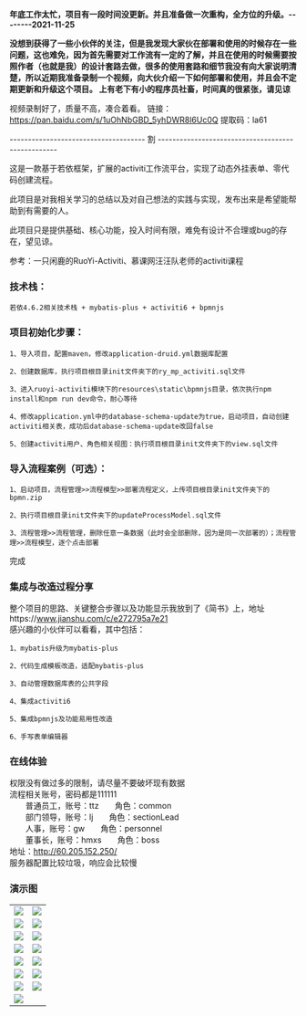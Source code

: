  **年底工作太忙，项目有一段时间没更新。并且准备做一次重构，全方位的升级。--------2021-11-25** 

 **没想到获得了一些小伙伴的关注，但是我发现大家伙在部署和使用的时候存在一些问题，这也难免，因为首先需要对工作流有一定的了解，并且在使用的时候需要按照作者（也就是我）的设计套路去做，很多的使用套路和细节我没有向大家说明清楚，所以近期我准备录制一个视频，向大伙介绍一下如何部署和使用，并且会不定期更新和升级这个项目。
上有老下有小的程序员社畜，时间真的很紧张，请见谅** 

视频录制好了，质量不高，凑合着看。
链接：https://pan.baidu.com/s/1uOhNbGBD_5yhDWR8l6Uc0Q 
提取码：la61

------------------------------------- 割 --------------------------------------------------

这是一款基于若依框架，扩展的activiti工作流平台，实现了动态外挂表单、零代码创建流程。

此项目是对我相关学习的总结以及对自己想法的实践与实现，发布出来是希望能帮助到有需要的人。

此项目只是提供基础、核心功能，投入时间有限，难免有设计不合理或bug的存在，望见谅。

参考：一只闲鹿的RuoYi-Activiti、慕课网汪汪队老师的activiti课程

### 技术栈：

    若依4.6.2相关技术栈 + mybatis-plus + activiti6 + bpmnjs

### 项目初始化步骤：

    1、导入项目，配置maven，修改application-druid.yml数据库配置

    2、创建数据库，执行项目根目录init文件夹下的ry_mp_activiti.sql文件

    3、进入ruoyi-activiti模块下的resources\static\bpmnjs目录，依次执行npm install和npm run dev命令，耐心等待

    4、修改application.yml中的database-schema-update为true，启动项目，自动创建activiti相关表，成功后database-schema-update改回false

    5、创建activiti用户、角色相关视图：执行项目根目录init文件夹下的view.sql文件

### 导入流程案例（可选）：

    1、启动项目，流程管理>>流程模型>>部署流程定义，上传项目根目录init文件夹下的bpmn.zip

    2、执行项目根目录init文件夹下的updateProcessModel.sql文件

    3、流程管理>>流程管理，删除任意一条数据（此时会全部删除，因为是同一次部署的）；流程管理>>流程模型，逐个点击部署

完成

### 集成与改造过程分享
整个项目的思路、关键整合步骤以及功能显示我放到了《简书》上，地址https://www.jianshu.com/c/e272795a7e21 <br/>
感兴趣的小伙伴可以看看，其中包括：

    1、mybatis升级为mybatis-plus

    2、代码生成模板改造，适配mybatis-plus

    3、自动管理数据库表的公共字段

    4、集成activiti6

    5、集成bpmnjs及功能易用性改造

    6、手写表单编辑器


### 在线体验
权限没有做过多的限制，请尽量不要破坏现有数据<br/>
流程相关账号，密码都是111111<br/>
&emsp;&emsp;普通员工，账号：ttz&emsp;&emsp;角色：common<br/>
&emsp;&emsp;部门领导，账号：lj&emsp;&emsp;角色：sectionLead<br/>
&emsp;&emsp;人事，账号：gw&emsp;&emsp;角色：personnel<br/>
&emsp;&emsp;董事长，账号：hmxs&emsp;&emsp;角色：boss<br/>
地址：http://60.205.152.250/<br/>
服务器配置比较垃圾，响应会比较慢<br/>

### 演示图
<table>
    <tr>
        <td><img src="https://images.gitee.com/uploads/images/2021/0912/005456_60fc06d3_2195547.png"/></td>
        <td><img src="https://images.gitee.com/uploads/images/2021/0912/005734_2e6f301d_2195547.png"/></td>
    </tr>
    <tr>
        <td><img src="https://images.gitee.com/uploads/images/2021/0912/005830_d8c9fd01_2195547.png"/></td>
        <td><img src="https://images.gitee.com/uploads/images/2021/0912/005940_dfb8f9be_2195547.png"/></td>
    </tr>
    <tr>
        <td><img src="https://images.gitee.com/uploads/images/2021/0912/010015_19bbad5c_2195547.png"/></td>
        <td><img src="https://images.gitee.com/uploads/images/2021/0912/010115_f7b6470c_2195547.png"/></td>
    </tr>
    <tr>
        <td><img src="https://images.gitee.com/uploads/images/2021/0912/010229_367178ba_2195547.png"/></td>
        <td><img src="https://images.gitee.com/uploads/images/2021/0912/010314_9bae240d_2195547.png"/></td>
    </tr>
    <tr>
        <td><img src="https://images.gitee.com/uploads/images/2021/0912/010437_f3090873_2195547.png"/></td>
        <td><img src="https://images.gitee.com/uploads/images/2021/0912/010634_64dca843_2195547.png"/></td>
    </tr>
    <tr>
        <td><img src="https://images.gitee.com/uploads/images/2021/0912/010854_47f61ed0_2195547.png"/></td>
        <td><img src="https://images.gitee.com/uploads/images/2021/0912/010936_48c3df4c_2195547.png"/></td>
    </tr>
    <tr>
        <td><img src="https://images.gitee.com/uploads/images/2021/0912/011101_66abea54_2195547.png"/></td>
        <td><img src="https://images.gitee.com/uploads/images/2021/0912/011234_f47ede05_2195547.png"/></td>
    </tr>
    <tr>
        <td><img src="https://images.gitee.com/uploads/images/2021/0912/011254_4851d5f5_2195547.png"/></td>
        <td></td>
    </tr>
</table>
